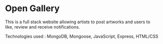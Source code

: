 # Open Gallery

This is a full stack website allowing artists to post artworks and users to like, review and receive notifications.

Technologies used : MongoDB, Mongoose, JavaScript, Express, HTML/CSS

